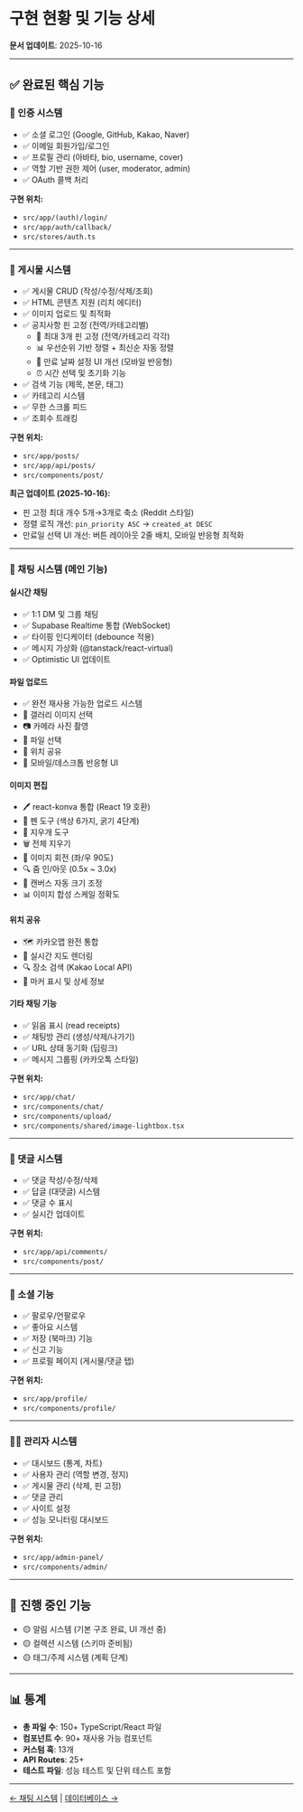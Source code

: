 # 구현 현황 및 기능 상세

**문서 업데이트**: 2025-10-16

---

## ✅ 완료된 핵심 기능

### 🔐 인증 시스템

- ✅ 소셜 로그인 (Google, GitHub, Kakao, Naver)
- ✅ 이메일 회원가입/로그인
- ✅ 프로필 관리 (아바타, bio, username, cover)
- ✅ 역할 기반 권한 제어 (user, moderator, admin)
- ✅ OAuth 콜백 처리

**구현 위치:**
- `src/app/(auth)/login/`
- `src/app/auth/callback/`
- `src/stores/auth.ts`

---

### 📝 게시물 시스템

- ✅ 게시물 CRUD (작성/수정/삭제/조회)
- ✅ HTML 콘텐츠 지원 (리치 에디터)
- ✅ 이미지 업로드 및 최적화
- ✅ 공지사항 핀 고정 (전역/카테고리별)
  - 📌 최대 3개 핀 고정 (전역/카테고리 각각)
  - 📊 우선순위 기반 정렬 + 최신순 자동 정렬
  - 📅 만료 날짜 설정 UI 개선 (모바일 반응형)
  - ⏰ 시간 선택 및 초기화 기능
- ✅ 검색 기능 (제목, 본문, 태그)
- ✅ 카테고리 시스템
- ✅ 무한 스크롤 피드
- ✅ 조회수 트래킹

**구현 위치:**
- `src/app/posts/`
- `src/app/api/posts/`
- `src/components/post/`

**최근 업데이트 (2025-10-16):**
- 핀 고정 최대 개수 5개→3개로 축소 (Reddit 스타일)
- 정렬 로직 개선: `pin_priority ASC` → `created_at DESC`
- 만료일 선택 UI 개선: 버튼 레이아웃 2줄 배치, 모바일 반응형 최적화

---

### 💬 채팅 시스템 (메인 기능)

#### 실시간 채팅
- ✅ 1:1 DM 및 그룹 채팅
- ✅ Supabase Realtime 통합 (WebSocket)
- ✅ 타이핑 인디케이터 (debounce 적용)
- ✅ 메시지 가상화 (@tanstack/react-virtual)
- ✅ Optimistic UI 업데이트

#### 파일 업로드
- ✅ 완전 재사용 가능한 업로드 시스템
- 📸 갤러리 이미지 선택
- 📷 카메라 사진 촬영
- 📁 파일 선택
- 📍 위치 공유
- 🔄 모바일/데스크톱 반응형 UI

#### 이미지 편집
- 🖊️ react-konva 통합 (React 19 호환)
- 🎨 펜 도구 (색상 6가지, 굵기 4단계)
- 🧹 지우개 도구
- 🗑️ 전체 지우기
- 🔄 이미지 회전 (좌/우 90도)
- 🔍 줌 인/아웃 (0.5x ~ 3.0x)
- 📐 캔버스 자동 크기 조정
- 📊 이미지 합성 스케일 정확도

#### 위치 공유
- 🗺️ 카카오맵 완전 통합
- 📍 실시간 지도 렌더링
- 🔍 장소 검색 (Kakao Local API)
- 📌 마커 표시 및 상세 정보

#### 기타 채팅 기능
- ✅ 읽음 표시 (read receipts)
- ✅ 채팅방 관리 (생성/삭제/나가기)
- ✅ URL 상태 동기화 (딥링크)
- ✅ 메시지 그룹핑 (카카오톡 스타일)

**구현 위치:**
- `src/app/chat/`
- `src/components/chat/`
- `src/components/upload/`
- `src/components/shared/image-lightbox.tsx`

---

### 💬 댓글 시스템

- ✅ 댓글 작성/수정/삭제
- ✅ 답글 (대댓글) 시스템
- ✅ 댓글 수 표시
- ✅ 실시간 업데이트

**구현 위치:**
- `src/app/api/comments/`
- `src/components/post/`

---

### 🤝 소셜 기능

- ✅ 팔로우/언팔로우
- ✅ 좋아요 시스템
- ✅ 저장 (북마크) 기능
- ✅ 신고 기능
- ✅ 프로필 페이지 (게시물/댓글 탭)

**구현 위치:**
- `src/app/profile/`
- `src/components/profile/`

---

### 👨‍💼 관리자 시스템

- ✅ 대시보드 (통계, 차트)
- ✅ 사용자 관리 (역할 변경, 정지)
- ✅ 게시물 관리 (삭제, 핀 고정)
- ✅ 댓글 관리
- ✅ 사이트 설정
- ✅ 성능 모니터링 대시보드

**구현 위치:**
- `src/app/admin-panel/`
- `src/components/admin/`

---

## 🔄 진행 중인 기능

- 🟡 알림 시스템 (기본 구조 완료, UI 개선 중)
- 🟡 컬렉션 시스템 (스키마 준비됨)
- 🟡 태그/주제 시스템 (계획 단계)

---

## 📊 통계

- **총 파일 수**: 150+ TypeScript/React 파일
- **컴포넌트 수**: 90+ 재사용 가능 컴포넌트
- **커스텀 훅**: 13개
- **API Routes**: 25+
- **테스트 파일**: 성능 테스트 및 단위 테스트 포함

---

[← 채팅 시스템](CHAT_SYSTEM.md) | [데이터베이스 →](DATABASE.md)

